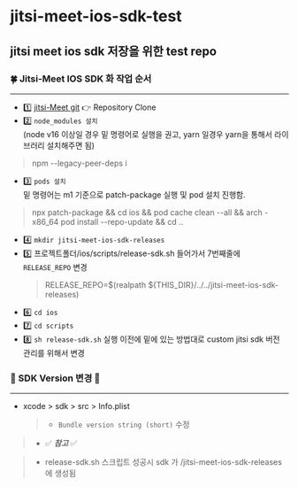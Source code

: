# jitsi-meet-ios-sdk-test  

## jitsi meet ios sdk 저장을 위한 test repo  

### 🍀 Jitsi-Meet IOS SDK 화 작업 순서  
---
- 1️⃣ [jitsi-Meet git](https://github.com/jitsi/jitsi-meet) 👉 Repository Clone<br>
- 2️⃣ `node_modules 설치` <br>
(node v16 이상일 경우 밑 명령어로 실행을 권고, yarn 일경우 yarn을 통해서 라이브러리 설치해주면 됨)<br>
> npm --legacy-peer-deps i <br>
- 3️⃣ `pods 설치`<br>
밑 명령어는 m1 기준으로 patch-package 실행 및 pod 설치 진행함.<br>
> npx patch-package && cd ios && pod cache clean --all && arch -x86_64 pod install --repo-update && cd ..<br>
- 4️⃣ `mkdir jitsi-meet-ios-sdk-releases`<br>
- 5️⃣ 프로젝트폴더/ios/scripts/release-sdk.sh 들어가서 7번째줄에 `RELEASE_REPO` 변경<br>
  > RELEASE_REPO=$(realpath ${THIS_DIR}/../../jitsi-meet-ios-sdk-releases)<br>
- 6️⃣ `cd ios`<br>
- 7️⃣ `cd scripts`<br>
- 8️⃣ `sh release-sdk.sh` 실행 이전에 밑에 있는 방법대로 custom jitsi sdk 버전 관리를 위해서 변경<br>

### 🍬 SDK Version 변경 🍬
---
  - xcode > sdk > src > Info.plist

    > - `Bundle version string (short)` 수정

> - ✅ **_참고_** ✅  

> - release-sdk.sh 스크립트 성공시 sdk 가 /jitsi-meet-ios-sdk-releases 에 생성됨
